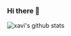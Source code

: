 ### Hi there 👋

<!--
**xaviiic/xaviiic** is a ✨ _special_ ✨ repository because its `README.md` (this file) appears on your GitHub profile.

Here are some ideas to get you started:

- 🔭 I’m currently working on ...
- 🌱 I’m currently learning ...
- 👯 I’m looking to collaborate on ...
- 🤔 I’m looking for help with ...
- 💬 Ask me about ...
- 📫 How to reach me: ...
- 😄 Pronouns: ...
- ⚡ Fun fact: ...
-->

![xavi's github stats](https://github-readme-stats.vercel.app/api?username=xaviiic&theme=dracula&show_icons=true&count_private=true)
